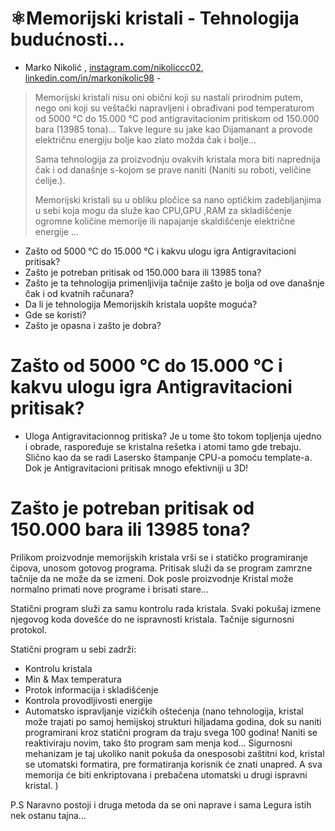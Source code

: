 # ⚛Memorijski kristali - Tehnologija budućnosti...

- Marko Nikolić , [instagram.com/nikoliccc02](https://instagram.com/nikoliccc02), [linkedin.com/in/markonikolic98](https://linkedin.com/in/markonikolic98) -

> Memorijski kristali nisu oni obični koji su nastali prirodnim putem, nego oni koji su veštački napravljeni i obrađivani pod temperaturom od 5000 °C do 15.000 °C pod antigravitacionim pritiskom od 150.000 bara (13985 tona)... Takve legure su jake kao Dijamanant a provode električnu energiju bolje kao zlato možda čak i bolje...
>
> Sama tehnologija za proizvodnju ovakvih kristala mora biti naprednija čak i od današnje s-kojom se prave naniti (Naniti su roboti, veličine ćelije.).
>
> Memorijski kristali su u obliku pločice sa nano optičkim zadebljanjima u sebi koja mogu da služe kao CPU,GPU ,RAM  za skladišćenje ogromne količine memorije ili napajanje skaldišćenje električne energije ...

- Zašto od 5000 °C do 15.000 °C i kakvu ulogu igra Antigravitacioni pritisak?
- Zašto je potreban pritisak od 150.000 bara ili 13985 tona?
- Zašto je ta tehnologija primenljivija tačnije zašto je bolja od ove današnje čak i od kvatnih računara?
- Da li je tehnologija Memorijskih kristala uopšte moguća?
- Gde se koristi?
- Zašto je opasna i zašto je dobra?


# Zašto od 5000 °C do 15.000 °C i kakvu ulogu igra Antigravitacioni pritisak?

- Uloga Antigravitacionnog pritiska? Je u tome što tokom topljenja ujedno i obrade, raspoređuje se kristalna rešetka i atomi tamo gde trebaju. Slično kao da se radi Lasersko štampanje CPU-a pomoću template-a. Dok je Antigravitacioni pritisak mnogo efektivniji u 3D!

# Zašto je potreban pritisak od 150.000 bara ili 13985 tona?

Prilikom proizvodnje memorijskih kristala vrši se i statičko programiranje čipova, unosom gotovog programa. Pritisak služi da se program zamrzne tačnije da ne može da se izmeni. Dok posle proizvodnje Kristal može normalno primati nove programe i brisati stare... 

Statični program služi za samu kontrolu rada kristala. Svaki pokušaj izmene njegovog koda dovešće do ne ispravnosti kristala. Tačnije sigurnosni protokol.

Statični program u sebi zadrži:

- Kontrolu kristala
- Min & Max temperatura
- Protok informacija i skladišćenje
- Kontrola provodljivosti energije
- Automatsko ispravljanje vizičkih oštećenja (nano tehnologija, kristal može trajati po samoj hemijskoj strukturi hiljadama godina, dok su naniti programirani kroz statični program da traju svega 100 godina! Naniti se reaktiviraju novim, tako što program sam menja kod... Sigurnosni mehanizam je taj ukoliko nanit pokuša da onesposobi zaštitni kod, kristal se utomatski formatira, pre formatiranja korisnik će znati unapred. A sva memorija će biti enkriptovana i prebačena utomatski u drugi ispravni kristal. )


P.S Naravno postoji i druga metoda da se oni naprave i sama Legura istih nek ostanu tajna...
